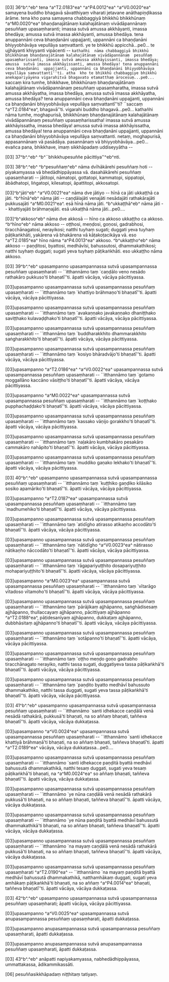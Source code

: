 [03] 36^b^.^eb^ tena ^a^T2.0183^ea^ ^a^P4.0012^ea^ ^a^V0.0020^ea^ samayena buddho bhagavā sāvatthiyaṃ viharati jetavane anāthapiṇḍikassa  ārāme. tena kho pana samayena chabbaggiyā bhikkhū bhikkhūnaṃ ^a^M0.0020^ea^ bhaṇḍanajātānaṃ  kalahajātānaṃ vivādāpannānaṃ pesuññaṃ upasaṃharanti; imassa sutvā amussa akkhāyanti,  imassa bhedāya; amussa sutvā imassa akkhāyanti, amussa bhedāya. tena anuppannāni  ceva bhaṇḍanāni uppajjanti, uppannāni ca bhaṇḍanāni bhiyyobhāvāya vepullāya saṃvattanti.  ye te bhikkhū appicchā...pe0... te ujjhāyanti khiyyanti vipācenti -- ``kathañhi  nāma chabbaggiyā bhikkhū bhikkhūnaṃ bhaṇḍanajātānaṃ kalahajātānaṃ vivādāpannānaṃ  pesuññaṃ upasaṃharissanti, imassa sutvā amussa akkhāyissanti, imassa bhedāya; amussa  sutvā imassa akkhāyissanti, amussa bhedāya! tena anuppannāni ceva bhaṇḍanāni  uppajjanti, uppannāni ca bhaṇḍanāni bhiyyobhāvāya vepullāya saṃvattantī''ti. atha  kho te bhikkhū chabbaggiye bhikkhū anekapariyāyena vigarahitvā bhagavato etamatthaṃ ārocesuṃ...pe0...  ``saccaṃ kira tumhe, bhikkhave, bhikkhūnaṃ bhaṇḍanajātānaṃ kalahajātānaṃ vivādāpannānaṃ  pesuññaṃ upasaṃharatha, imassa sutvā amussa akkhāyatha, imassa bhedāya, amussa sutvā  imassa akkhāyatha, amussa bhedāya? tena anuppannāni ceva bhaṇḍanāni uppajjanti, uppannāni  ca bhaṇḍanāni bhiyyobhāvāya vepullāya saṃvattantī''ti? ``saccaṃ ^a^T2.0184^ea^, bhagavā''ti.  vigarahi buddho bhagavā...pe0... kathañhi nāma tumhe, moghapurisā, bhikkhūnaṃ bhaṇḍanajātānaṃ  kalahajātānaṃ vivādāpannānaṃ pesuññaṃ upasaṃharissatha! imassa sutvā amussa akkhāyissatha,  imassa bhedāya! amussa sutvā imassa akkhāyissatha, amussa bhedāya! tena anuppannāni  ceva bhaṇḍanāni uppajjanti, uppannāni ca bhaṇḍanāni bhiyyobhāvāya vepullāya saṃvattanti.  netaṃ, moghapurisā, appasannānaṃ vā pasādāya. pasannānaṃ vā bhiyyobhāvāya...pe0...  evañca pana, bhikkhave, imaṃ sikkhāpadaṃ uddiseyyātha --

[03] 37^b^.^eb^ ^b^``bhikkhupesuññe pācittiya''^eb^nti.

[03] 38^b^.^eb^ ^b^pesuññaṃ^eb^ nāma dvīhākārehi pesuññaṃ hoti -- piyakamyassa vā bhedādhippāyassa  vā. dasahākārehi pesuññaṃ upasaṃharati -- jātitopi, nāmatopi, gottatopi,  kammatopi, sippatopi, ābādhatopi, liṅgatopi, kilesatopi, āpattitopi, akkosatopi.

[03]^b^jāti^eb^ ^a^V0.0021^ea^ nāma dve jātiyo -- hīnā ca jāti ukkaṭṭhā ca jāti. ^b^hīnā^eb^ nāma  jāti -- caṇḍālajāti venajāti nesādajāti rathakārajāti pukkusajāti ^a^M0.0021^ea^.  esā hīnā nāma jāti. ^b^ukkaṭṭhā^eb^ nāma jāti -- khattiyajāti brāhmaṇajāti. esā  ukkaṭṭhā nāma jāti...pe0....

[03]^b^akkoso^eb^ nāma dve akkosā -- hīno ca akkoso ukkaṭṭho ca akkoso.  ^b^hīno^eb^ nāma akkoso -- oṭṭhosi, meṇḍosi, goṇosi, gadrabhosi, tiracchānagatosi,  nerayikosi; natthi tuyhaṃ sugati; duggati yeva tuyhaṃ pāṭikaṅkhāti, yakārena  vā bhakārena vā kāṭakoṭacikāya vā. eso ^a^T2.0185^ea^ hīno nāma ^a^P4.0013^ea^ akkoso.  ^b^ukkaṭṭho^eb^ nāma akkoso -- paṇḍitosi, byattosi, medhāvīsi, bahussutosi,  dhammakathikosi; natthi tuyhaṃ duggati; sugati yeva tuyhaṃ pāṭikaṅkhāti. eso  ukkaṭṭho nāma akkoso.

[03] 39^b^.^eb^ upasampanno upasampannassa sutvā upasampannassa pesuññaṃ upasaṃharati -- ``itthannāmo  taṃ `caṇḍālo veno nesādo rathakāro pukkuso'ti bhaṇatī''ti. āpatti vācāya,  vācāya pācittiyassa.

[03]upasampanno upasampannassa sutvā upasampannassa pesuññaṃ upasaṃharati -- ``itthannāmo  taṃ `khattiyo brāhmaṇo'ti bhaṇatī''ti. āpatti vācāya, vācāya pācittiyassa.

[03]upasampanno upasampannassa sutvā upasampannassa pesuññaṃ upasaṃharati -- ``itthannāmo  taṃ `avakaṇṇako javakaṇṇako dhaniṭṭhako saviṭṭhako kulavaḍḍhako'ti bhaṇatī''ti. āpatti  vācāya, vācāya pācittiyassa.

[03]upasampanno upasampannassa sutvā upasampannassa pesuññaṃ upasaṃharati -- ``itthannāmo  taṃ `buddharakkhito dhammarakkhito saṅgharakkhito'ti bhaṇatī''ti. āpatti vācāya, vācāya  pācittiyassa.

[03]upasampanno upasampannassa sutvā upasampannassa pesuññaṃ upasaṃharati -- ``itthannāmo  taṃ `kosiyo bhāradvājo'ti bhaṇatī''ti. āpatti vācāya, vācāya pācittiyassa.

[03]upasampanno ^a^T2.0186^ea^ ^a^V0.0022^ea^ upasampannassa sutvā upasampannassa pesuññaṃ upasaṃharati -- ``itthannāmo  taṃ `gotamo moggallāno kaccāno vāsiṭṭho'ti bhaṇatī''ti. āpatti vācāya,  vācāya pācittiyassa.

[03]upasampanno ^a^M0.0022^ea^ upasampannassa sutvā upasampannassa pesuññaṃ upasaṃharati -- ``itthannāmo  taṃ `koṭṭhako pupphachaḍḍako'ti bhaṇatī''ti. āpatti vācāya, vācāya pācittiyassa.

[03]upasampanno upasampannassa sutvā upasampannassa pesuññaṃ upasaṃharati -- ``itthannāmo  taṃ `kassako vāṇijo gorakkho'ti bhaṇatī''ti. āpatti vācāya, vācāya pācittiyassa.

[03]upasampanno upasampannassa sutvā upasampannassa pesuññaṃ upasaṃharati -- ``itthannāmo  taṃ `naḷakāro kumbhakāro pesakāro cammakāro nahāpito'ti bhaṇatī''ti. āpatti  vācāya, vācāya pācittiyassa.

[03]upasampanno upasampannassa sutvā upasampannassa pesuññaṃ upasaṃharati -- ``itthannāmo  taṃ `muddiko gaṇako lekhako'ti bhaṇatī''ti. āpatti vācāya, vācāya pācittiyassa.

[03] 40^b^.^eb^ upasampanno upasampannassa sutvā upasampannassa pesuññaṃ upasaṃharati -- ``itthannāmo  taṃ `kuṭṭhiko gaṇḍiko kilāsiko sosiko apamāriko'ti bhaṇatī''ti.  āpatti vācāya, vācāya pācittiyassa.

[03]upasampanno ^a^T2.0187^ea^ upasampannassa sutvā upasampannassa pesuññaṃ upasaṃharati -- ``itthannāmo  taṃ `madhumehiko'ti bhaṇatī''ti. āpatti vācāya, vācāya pācittiyassa.

[03]upasampanno upasampannassa sutvā upasampannassa pesuññaṃ upasaṃharati -- ``itthannāmo  taṃ `atidīgho atirasso atikaṇho accodāto'ti bhaṇatī''ti. āpatti vācāya,  vācāya pācittiyassa.

[03]upasampanno upasampannassa sutvā upasampannassa pesuññaṃ upasaṃharati -- ``itthannāmo  taṃ `nātidīgho ^a^V0.0023^ea^ nātirasso nātikaṇho nāccodāto'ti bhaṇatī''ti. āpatti  vācāya, vācāya pācittiyassa.

[03]upasampanno upasampannassa sutvā upasampannassa pesuññaṃ upasaṃharati -- ``itthannāmo  taṃ `rāgapariyuṭṭhito dosapariyuṭṭhito mohapariyuṭṭhito'ti bhaṇatī''ti. āpatti vācāya,  vācāya pācittiyassa.

[03]upasampanno ^a^M0.0023^ea^ upasampannassa sutvā upasampannassa pesuññaṃ upasaṃharati -- ``itthannāmo  taṃ `vītarāgo vītadoso vītamoho'ti bhaṇatī''ti. āpatti vācāya, vācāya  pācittiyassa.

[03]upasampanno upasampannassa sutvā upasampannassa pesuññaṃ upasaṃharati -- ``itthannāmo  taṃ `pārājikaṃ ajjhāpanno, saṅghādisesaṃ ajjhāpanno, thullaccayaṃ ajjhāpanno,  pācittiyaṃ ajjhāpanno ^a^T2.0188^ea^, pāṭidesanīyaṃ ajjhāpanno, dukkaṭaṃ ajjhāpanno, dubbhāsitaṃ  ajjhāpanno'ti bhaṇatī''ti. āpatti vācāya, vācāya pācittiyassa.

[03]upasampanno upasampannassa sutvā upasampannassa pesuññaṃ upasaṃharati -- ``itthannāmo  taṃ `sotāpanno'ti bhaṇatī''ti. āpatti vācāya, vācāya pācittiyassa.

[03]upasampanno upasampannassa sutvā upasampannassa pesuññaṃ upasaṃharati -- ``itthannāmo  taṃ `oṭṭho meṇḍo goṇo gadrabho tiracchānagato nerayiko, natthi tassa sugati, duggatiyeva  tassa pāṭikaṅkhā'ti bhaṇatī''ti. āpatti vācāya, vācāya pācittiyassa.

[03]upasampanno upasampannassa sutvā upasampannassa pesuññaṃ upasaṃharati -- ``itthannāmo  taṃ `paṇḍito byatto medhāvī bahussuto dhammakathiko, natthi tassa duggati,  sugati yeva tassa pāṭikaṅkhā'ti bhaṇatī''ti. āpatti vācāya, vācāya pācittiyassa.

[03] 41^b^.^eb^ upasampanno upasampannassa sutvā upasampannassa pesuññaṃ upasaṃharati -- ``itthannāmo  `santi idhekacce caṇḍālā venā nesādā rathakārā, pukkusā'ti bhaṇati, na so  aññaṃ bhaṇati, taññeva bhaṇatī''ti. āpatti vācāya, vācāya dukkaṭassa.

[03]upasampanno ^a^V0.0024^ea^ upasampannassa sutvā upasampannassa pesuññaṃ upasaṃharati -- ``itthannāmo  `santi idhekacce khattiyā brāhmaṇā'ti bhaṇati, na so aññaṃ bhaṇati, taññeva bhaṇatī'ti.  āpatti ^a^T2.0189^ea^ vācāya, vācāya dukkaṭassa...pe0....

[03]upasampanno upasampannassa sutvā upasampannassa pesuññaṃ upasaṃharati -- ``itthannāmo  `santi idhekacce paṇḍitā byattā medhāvī bahussutā dhammakathikā, natthi tesaṃ  duggati, sugati yeva tesaṃ pāṭikaṅkhā'ti bhaṇati, na ^a^M0.0024^ea^ so aññaṃ bhaṇati, taññeva  bhaṇatī''ti. āpatti vācāya, vācāya dukkaṭassa.

[03]upasampanno upasampannassa sutvā upasampannassa pesuññaṃ upasaṃharati -- ``itthannāmo  `ye nūna caṇḍālā venā nesādā rathakārā pukkusā'ti bhaṇati, na so aññaṃ bhaṇati,  taññeva bhaṇatī''ti. āpatti vācāya, vācāya dukkaṭassa.

[03]upasampanno upasampannassa sutvā upasampannassa pesuññaṃ upasaṃharati -- ``itthannāmo  `ye nūna paṇḍitā byattā medhāvī bahussutā dhammakathikā'ti bhaṇati, na so aññaṃ  bhaṇati, taññeva bhaṇatī''ti. āpatti vācāya, vācāya dukkaṭassa.

[03]upasampanno upasampannassa sutvā upasampannassa pesuññaṃ upasaṃharati -- ``itthannāmo  `na mayaṃ caṇḍālā venā nesādā rathakārā pukkusā'ti bhaṇati, na so aññaṃ bhaṇati,  taññeva bhaṇatī''ti. āpatti vācāya, vācāya dukkaṭassa.

[03]upasampanno upasampannassa sutvā upasampannassa pesuññaṃ upasaṃharati ^a^T2.0190^ea^ -- ``itthannāmo  `na mayaṃ paṇḍitā byattā medhāvī bahussutā dhammakathikā, natthamhākaṃ duggati,  sugati yeva amhākaṃ pāṭikaṅkhā'ti bhaṇati, na so aññaṃ ^a^P4.0014^ea^ bhaṇati, taññeva  bhaṇatī''ti. āpatti vācāya, vācāya dukkaṭassa.

[03] 42^b^.^eb^ upasampanno upasampannassa sutvā upasampannassa pesuññaṃ upasaṃharati; āpatti  vācāya, vācāya pācittiyassa.

[03]upasampanno ^a^V0.0025^ea^ upasampannassa sutvā anupasampannassa pesuññaṃ upasaṃharati, āpatti dukkaṭassa.

[03]upasampanno anupasampannassa sutvā upasampannassa pesuññaṃ upasaṃharati, āpatti dukkaṭassa.

[03]upasampanno anupasampannassa sutvā anupasampannassa pesuññaṃ upasaṃharati, āpatti  dukkaṭassa.

[03] 43^b^.^eb^ anāpatti napiyakamyassa, nabhedādhippāyassa, ummattakassa, ādikammikassāti.

[06] pesuññasikkhāpadaṃ niṭṭhitaṃ tatiyaṃ.